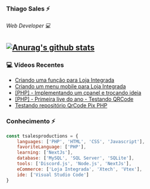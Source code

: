 ### Thiago Sales ⚡

###### Web Developer 💻

[![Anurag's github stats](https://github-readme-stats.vercel.app/api?username=tsalesproductions&show_icons=true)](https://github.com/anuraghazra/github-readme-stats)
--------

### 💻 Vídeos Recentes
<!-- YOUTUBE:START -->
- [Criando uma função para Loja Integrada](https://www.youtube.com/watch?v=JtrLbtZDBD0)
- [Criando um menu mobile para Loja Integrada](https://www.youtube.com/watch?v=SDE8vM4FWUQ)
- [[PHP] - Implementando um cpanel e trocando ideia](https://www.youtube.com/watch?v=wbQ0AuYk5W0)
- [[PHP] - Primeira live do ano - Testando QRCode](https://www.youtube.com/watch?v=liYPFRefq9Q)
- [Testando repositório QrCode Pix PHP](https://www.youtube.com/watch?v=A9TBWOLxI1M)
<!-- YOUTUBE:END -->

### Conhecimento ⚡
```javascript
const tsalesproductions = {
    languages: ['PHP', 'HTML', 'CSS', 'Javascript'],
    favoriteLanguage: ['PHP'],
    learning: ['NextJs'],
    database: ['MySQL', 'SQL Server', 'SQLite'],
    tools: ['Discord.js', 'Node.js', 'NextJs'],
    eCommerce: ['Loja Integrada', 'Xtech', 'Vtex'],
    ide: ['Visual Studio Code']
}

